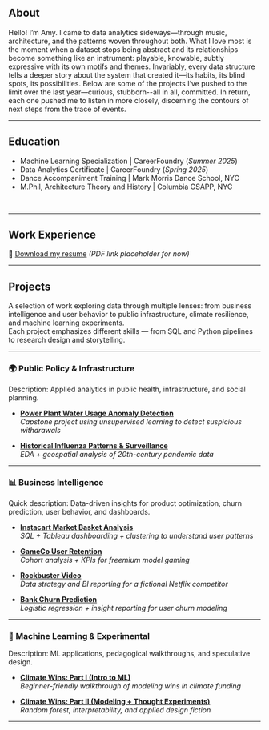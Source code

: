 ## About

Hello! I’m Amy. I came to data analytics sideways—through music, architecture, and the patterns woven throughout both. What I love most is the moment when a dataset stops being abstract and its relationships become something like an instrument: playable, knowable, subtly expressive with its own motifs and themes. Invariably, every data structure tells a deeper story about the system that created it—its habits, its blind spots, its possibilities. Below are some of the projects I’ve pushed to the limit over the last year—curious, stubborn--all in all, committed. In return, each one pushed me to listen in more closely, discerning the contours of next steps from the trace of events.  

---

## Education
- Machine Learning Specialization | CareerFoundry (_Summer 2025_)
- Data Analytics Certificate | CareerFoundry (_Spring 2025_)
- Dance Accompaniment Training | Mark Morris Dance School, NYC
- M.Phil, Architecture Theory and History | Columbia GSAPP, NYC					       		

<br>

---

## Work Experience

📄 [Download my resume](#) *(PDF link placeholder for now)*

---

## Projects

A selection of work exploring data through multiple lenses: from business intelligence and user behavior to public infrastructure, climate resilience, and machine learning experiments.  
Each project emphasizes different skills — from SQL and Python pipelines to research design and storytelling.

---

### 🌍 Public Policy & Infrastructure
Description: Applied analytics in public health, infrastructure, and social planning.

- [**Power Plant Water Usage Anomaly Detection**](project-powerplants.md)  
  _Capstone project using unsupervised learning to detect suspicious withdrawals_

- [**Historical Influenza Patterns & Surveillance**](project-influenza.md)  
  _EDA + geospatial analysis of 20th-century pandemic data_

---

### 📊 Business Intelligence
Quick description: Data-driven insights for product optimization, churn prediction, user behavior, and dashboards.

- [**Instacart Market Basket Analysis**](project-instacart.md)  
  _SQL + Tableau dashboarding + clustering to understand user patterns_

- [**GameCo User Retention**](project-gameco.md)  
  _Cohort analysis + KPIs for freemium model gaming_

- [**Rockbuster Video**](project-rockbuster.md)  
  _Data strategy and BI reporting for a fictional Netflix competitor_

- [**Bank Churn Prediction**](project-bankchurn.md)  
  _Logistic regression + insight reporting for user churn modeling_

---

### 🧠 Machine Learning & Experimental
Description: ML applications, pedagogical walkthroughs, and speculative design.

- [**Climate Wins: Part I (Intro to ML)**](project-climatewins1.md)  
  _Beginner-friendly walkthrough of modeling wins in climate funding_

- [**Climate Wins: Part II (Modeling + Thought Experiments)**](project-climatewins2.md)  
  _Random forest, interpretability, and applied design fiction_

---

